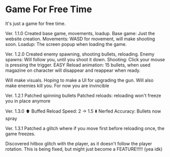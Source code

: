 # Game For Free Time

It's just a game for free time.

Ver. 1.1.0
Created base game, movements, loadup.
Base game: Just the website creation.
Movements: WASD for movement, will make shooting soon.
Loadup: The screen popup when loading the game.

Ver. 1.2.0
Created enemy spawning, shooting bullets, reloading.
Enemy spawns: Will follow you, until you shoot it down.
Shooting: Click your mouse is pressing the trigger. EASY
Reload animation: 15 bullets, when used magazine on character will disappear and reappear when ready.

Will make visuals. 
Hoping to make a UI for upgrading the gun.
Will also make enemies kill you. For now you are invincible

Ver. 1.2.1
Patched spinning bullets
Patched reloads: reloading won't freeze you in place anymore

Ver. 1.3.0
⬆️ Buffed Reload Speed: 2 -> 1.5
⬇️ Nerfed Accuracy: Bullets now spray

Ver. 1.3.1
Patched a glitch where if you move first before reloading once, the game freezes.

Discovered hitbox glitch with the player, as it doesn't follow the player rotation.
This is being fixed, but might just become a FEATURE!!!!! (yea idk)

